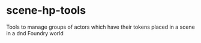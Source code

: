 # scene-hp-tools
Tools to manage groups of actors which have their tokens placed in a scene in a dnd Foundry world
